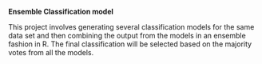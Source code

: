 
**Ensemble Classification model**

This project involves generating several classification models for the same data set and then combining the output from the models in an ensemble fashion in R. The final classification will be selected based on the majority votes from all the models.
